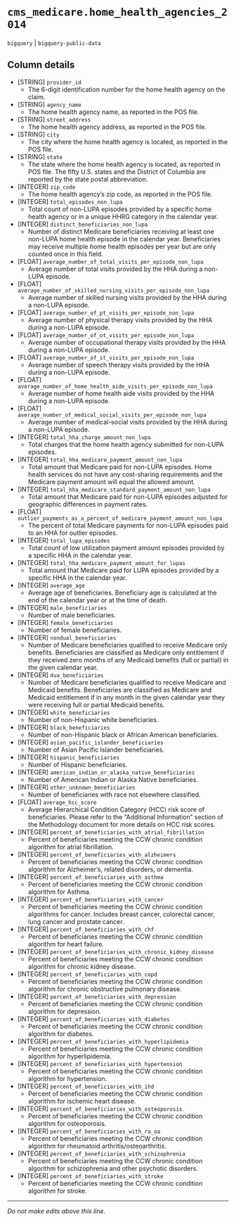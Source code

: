 # `cms_medicare.home_health_agencies_2014`
`bigquery` | `bigquery-public-data`

## Column details
* [STRING]    `provider_id`
  - The 6-digit identification number for the home health agency on the claim.
* [STRING]    `agency_name`
  - The home health agency name, as reported in the POS file.
* [STRING]    `street_address`
  - The home health agency address, as reported in the POS file.
* [STRING]    `city`
  - The city where the home health agency is located, as reported in the POS file.
* [STRING]    `state`
  - The state where the home health agency is located, as reported in POS file. The fifty U.S. states and the District of Columbia are reported by the state postal abbreviation.
* [INTEGER]   `zip_code`
  - The home health agency’s zip code, as reported in the POS file.
* [INTEGER]   `total_episodes_non_lupa`
  - Total count of non-LUPA episodes provided by a specific home health agency or in a unique HHRG category in the calendar year.
* [INTEGER]   `distinct_beneficiaries_non_lupa`
  - Number of distinct Medicare beneficiaries receiving at least one non-LUPA home health episode in the calendar year. Beneficiaries may receive multiple home health episodes per year but are only counted once in this field.
* [FLOAT]     `average_number_of_total_visits_per_episode_non_lupa`
  - Average number of total visits provided by the HHA during a non-LUPA episode.
* [FLOAT]     `average_number_of_skilled_nursing_visits_per_episode_non_lupa`
  - Average number of skilled nursing visits provided by the HHA during a non-LUPA episode.
* [FLOAT]     `average_number_of_pt_visits_per_episode_non_lupa`
  - Average number of physical therapy visits provided by the HHA during a non-LUPA episode.
* [FLOAT]     `average_number_of_ot_visits_per_episode_non_lupa`
  - Average number of occupational therapy visits provided by the HHA during a non-LUPA episode.
* [FLOAT]     `average_number_of_st_visits_per_episode_non_lupa`
  - Average number of speech therapy visits provided by the HHA during a non-LUPA episode.
* [FLOAT]     `average_number_of_home_health_aide_visits_per_episode_non_lupa`
  - Average number of home health aide visits provided by the HHA during a non-LUPA episode.
* [FLOAT]     `average_number_of_medical_social_visits_per_episode_non_lupa`
  - Average number of medical-social visits provided by the HHA during a non-LUPA episode.
* [INTEGER]   `total_hha_charge_amount_non_lupa`
  - Total charges that the home health agency submitted for non-LUPA episodes.
* [INTEGER]   `total_hha_medicare_payment_amount_non_lupa`
  - Total amount that Medicare paid for non-LUPA episodes. Home health services do not have any cost-sharing requirements and the Medicare payment amount will equal the allowed amount.
* [INTEGER]   `total_hha_medicare_standard_payment_amount_non_lupa`
  - Total amount that Medicare paid for non-LUPA episodes adjusted for geographic differences in payment rates.
* [FLOAT]     `outlier_payments_as_a_percent_of_medicare_payment_amount_non_lupa`
  - The percent of total Medicare payments for non-LUPA episodes paid to an HHA for outlier episodes.
* [INTEGER]   `total_lupa_episodes`
  - Total count of low utilization payment amount episodes provided by a specific HHA in the calendar year.
* [INTEGER]   `total_hha_medicare_payment_amount_for_lupas`
  - Total amount that Medicare paid for LUPA episodes provided by a specific HHA in the calendar year.
* [INTEGER]   `average_age`
  - Average age of beneficiaries. Beneficiary age is calculated at the end of the calendar year or at the time of death.
* [INTEGER]   `male_beneficiaries`
  - Number of male beneficiaries.
* [INTEGER]   `female_beneficiaries`
  - Number of female beneficiaries.
* [INTEGER]   `nondual_beneficiaries`
  - Number of Medicare beneficiaries qualified to receive Medicare only benefits. Beneficiaries are classified as Medicare only entitlement if they received zero months of any Medicaid benefits (full or partial) in the given calendar year.
* [INTEGER]   `dua_beneficiaries`
  - Number of Medicare beneficiaries qualified to receive Medicare and Medicaid benefits. Beneficiaries are classified as Medicare and Medicaid entitlement if in any month in the given calendar year they were receiving full or partial Medicaid benefits.
* [INTEGER]   `white_beneficiaries`
  - Number of non-Hispanic white beneficiaries.
* [INTEGER]   `black_beneficiaries`
  - Number of non-Hispanic black or African American beneficiaries.
* [INTEGER]   `asian_pacific_islander_beneficiaries`
  - Number of Asian Pacific Islander beneficiaries.
* [INTEGER]   `hispanic_beneficiaries`
  - Number of Hispanic beneficiaries.
* [INTEGER]   `american_indian_or_alaska_native_beneficiaries`
  - Number of American Indian or Alaska Native beneficiaries.
* [INTEGER]   `other_unknown_beneficiaries`
  - Number of beneficiaries with race not elsewhere classified.
* [FLOAT]     `average_hcc_score`
  - Average Hierarchical Condition Category (HCC) risk score of beneficiaries. Please refer to the “Additional Information” section of the Methodology document for more details on HCC risk scores.
* [INTEGER]   `percent_of_beneficiaries_with_atrial_fibrillation`
  - Percent of beneficiaries meeting the CCW chronic condition algorithm for atrial fibrillation.
* [INTEGER]   `percent_of_beneficiaries_with_alzheimers`
  - Percent of beneficiaries meeting the CCW chronic condition algorithm for Alzheimer’s, related disorders, or dementia.
* [INTEGER]   `percent_of_beneficiaries_with_asthma`
  - Percent of beneficiaries meeting the CCW chronic condition algorithm for Asthma.
* [INTEGER]   `percent_of_beneficiaries_with_cancer`
  - Percent of beneficiaries meeting the CCW chronic condition algorithms for cancer. Includes breast cancer, colorectal cancer, lung cancer and prostate cancer.
* [INTEGER]   `percent_of_beneficiaries_with_chf`
  - Percent of beneficiaries meeting the CCW chronic condition algorithm for heart failure.
* [INTEGER]   `percent_of_beneficiaries_with_chronic_kidney_disease`
  - Percent of beneficiaries meeting the CCW chronic condition algorithm for chronic kidney disease.
* [INTEGER]   `percent_of_beneficiaries_with_copd`
  - Percent of beneficiaries meeting the CCW chronic condition algorithm for chronic obstructive pulmonary disease.
* [INTEGER]   `percent_of_beneficiaries_with_depression`
  - Percent of beneficiaries meeting the CCW chronic condition algorithm for depression.
* [INTEGER]   `percent_of_beneficiaries_with_diabetes`
  - Percent of beneficiaries meeting the CCW chronic condition algorithm for diabetes.
* [INTEGER]   `percent_of_beneficiaries_with_hyperlipidemia`
  - Percent of beneficiaries meeting the CCW chronic condition algorithm for hyperlipidemia.
* [INTEGER]   `percent_of_beneficiaries_with_hypertension`
  - Percent of beneficiaries meeting the CCW chronic condition algorithm for hypertension.
* [INTEGER]   `percent_of_beneficiaries_with_ihd`
  - Percent of beneficiaries meeting the CCW chronic condition algorithm for ischemic heart disease.
* [INTEGER]   `percent_of_beneficiaries_with_osteoporosis`
  - Percent of beneficiaries meeting the CCW chronic condition algorithm for osteoporosis.
* [INTEGER]   `percent_of_beneficiaries_with_ra_oa`
  - Percent of beneficiaries meeting the CCW chronic condition algorithm for rheumatoid arthritis/osteoarthritis.
* [INTEGER]   `percent_of_beneficiaries_with_schizophrenia`
  - Percent of beneficiaries meeting the CCW chronic condition algorithm for schizophrenia and other psychotic disorders.
* [INTEGER]   `percent_of_beneficiaries_with_stroke`
  - Percent of beneficiaries meeting the CCW chronic condition algorithm for stroke.

-------------------------------------------------------------------------------
*Do not make edits above this line.*
